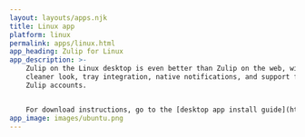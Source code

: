 ```yaml
---
layout: layouts/apps.njk
title: Linux app
platform: linux
permalink: apps/linux.html
app_heading: Zulip for Linux
app_description: >-
    Zulip on the Linux desktop is even better than Zulip on the web, with a
    cleaner look, tray integration, native notifications, and support for multiple
    Zulip accounts.


    For download instructions, go to the [desktop app install guide](https://zulip.com/help/desktop-app-install-guide).
app_image: images/ubuntu.png
---
```

